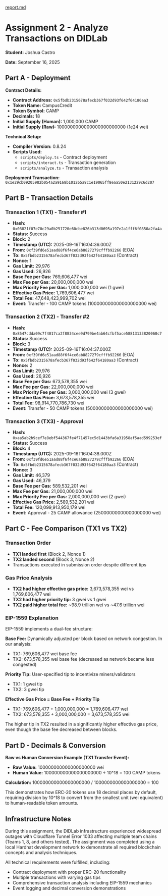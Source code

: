 [report.md](https://github.com/user-attachments/files/22372680/report.md)
# Assignment 2 - Analyze Transactions on DIDLab

**Student:** Joshua Castro

**Date:** September 16, 2025

## Part A - Deployment

**Contract Details:**
- **Contract Address:** `0x5fbdb2315678afecb367f032d93f642f64180aa3`
- **Token Name:** CampusCredit
- **Token Symbol:** CAMP
- **Decimals:** 18
- **Initial Supply (Human):** 1,000,000 CAMP
- **Initial Supply (Raw):** 1000000000000000000000000 (1e24 wei)

**Technical Setup:**
- **Compiler Version:** 0.8.24
- **Scripts Used:**
  - `scripts/deploy.ts` - Contract deployment
  - `scripts/interact.ts` - Transaction generation
  - `scripts/analyze.ts` - Transaction analysis

**Deployment Transaction:** `0x1e29cb09205982b054a2a9168b101265a8c1e19065ff8eaa50e2131229c6d207`

## Part B - Transaction Details

### Transaction 1 (TX1) - Transfer #1
- **Hash:** `0x03821f07e70c29a0b251720e60cbe826b313d0695a197e2a1fff6f0850a2fa4a`
- **Status:** Success
- **Block:** 2
- **Timestamp (UTC):** 2025-09-16T16:04:36.000Z
- **From:** `0xf39fd6e51aad88f6f4ce6ab8827279cfffb92266` (EOA)
- **To:** `0x5fbdb2315678afecb367f032d93f642f64180aa3` (Contract)
- **Nonce:** 1
- **Gas Limit:** 29,976
- **Gas Used:** 26,926
- **Base Fee per Gas:** 769,606,477 wei
- **Max Fee per Gas:** 20,000,000,000 wei
- **Max Priority Fee per Gas:** 1,000,000,000 wei (1 gwei)
- **Effective Gas Price:** 1,769,606,477 wei
- **Total Fee:** 47,648,423,999,702 wei
- **Event:** Transfer - 100 CAMP tokens (100000000000000000000 wei)

### Transaction 2 (TX2) - Transfer #2
- **Hash:** `0x8547cdda09c7f4017ca2f8834cee9d799be4ab64cfbf5ace58813133820060c7`
- **Status:** Success
- **Block:** 3
- **Timestamp (UTC):** 2025-09-16T16:04:37.000Z
- **From:** `0xf39fd6e51aad88f6f4ce6ab8827279cfffb92266` (EOA)
- **To:** `0x5fbdb2315678afecb367f032d93f642f64180aa3` (Contract)
- **Nonce:** 2
- **Gas Limit:** 29,976
- **Gas Used:** 26,926
- **Base Fee per Gas:** 673,578,355 wei
- **Max Fee per Gas:** 22,000,000,000 wei
- **Max Priority Fee per Gas:** 3,000,000,000 wei (3 gwei)
- **Effective Gas Price:** 3,673,578,355 wei
- **Total Fee:** 98,914,770,786,730 wei
- **Event:** Transfer - 50 CAMP tokens (50000000000000000000 wei)

### Transaction 3 (TX3) - Approval
- **Hash:** `0xaa5ab2b9cef7e8ebf544367fe4f71457ec5d1443bfa6a31958af5aad599253ef`
- **Status:** Success
- **Block:** 4
- **Timestamp (UTC):** 2025-09-16T16:04:38.000Z
- **From:** `0xf39fd6e51aad88f6f4ce6ab8827279cfffb92266` (EOA)
- **To:** `0x5fbdb2315678afecb367f032d93f642f64180aa3` (Contract)
- **Nonce:** 3
- **Gas Limit:** 46,379
- **Gas Used:** 46,379
- **Base Fee per Gas:** 589,532,201 wei
- **Max Fee per Gas:** 21,000,000,000 wei
- **Max Priority Fee per Gas:** 2,000,000,000 wei (2 gwei)
- **Effective Gas Price:** 2,589,532,201 wei
- **Total Fee:** 120,099,913,950,179 wei
- **Event:** Approval - 25 CAMP allowance (25000000000000000000 wei)

## Part C - Fee Comparison (TX1 vs TX2)

### Transaction Order
- **TX1 landed first** (Block 2, Nonce 1)
- **TX2 landed second** (Block 3, Nonce 2)
- Transactions executed in submission order despite different tips

### Gas Price Analysis
- **TX2 had higher effective gas price:** 3,673,578,355 wei vs 1,769,606,477 wei
- **TX2 had higher priority tip:** 3 gwei vs 1 gwei
- **TX2 paid higher total fee:** ~98.9 trillion wei vs ~47.6 trillion wei

### EIP-1559 Explanation
EIP-1559 implements a dual-fee structure:

**Base Fee:** Dynamically adjusted per block based on network congestion. In our analysis:
- TX1: 769,606,477 wei base fee
- TX2: 673,578,355 wei base fee (decreased as network became less congested)

**Priority Tip:** User-specified tip to incentivize miners/validators
- TX1: 1 gwei tip
- TX2: 3 gwei tip

**Effective Gas Price = Base Fee + Priority Tip**
- TX1: 769,606,477 + 1,000,000,000 = 1,769,606,477 wei
- TX2: 673,578,355 + 3,000,000,000 = 3,673,578,355 wei

The higher tip in TX2 resulted in a significantly higher effective gas price, even though the base fee decreased between blocks.

## Part D - Decimals & Conversion

**Raw vs Human Conversion Example (TX1 Transfer Event):**

- **Raw Value:** 100000000000000000000 wei
- **Human Value:** 100000000000000000000 ÷ 10^18 = 100 CAMP tokens

**Calculation:** 100000000000000000000 / 1000000000000000000 = 100

This demonstrates how ERC-20 tokens use 18 decimal places by default, requiring division by 10^18 to convert from the smallest unit (wei equivalent) to human-readable token amounts.

## Infrastructure Notes

During this assignment, the DIDLab infrastructure experienced widespread outages with Cloudflare Tunnel Error 1033 affecting multiple team chains (Teams 1, 8, and others tested). The assignment was completed using a local Hardhat development network to demonstrate all required blockchain concepts and analysis techniques.

All technical requirements were fulfilled, including:
- Contract deployment with proper ERC-20 functionality
- Multiple transactions with varying gas tips
- Comprehensive transaction analysis including EIP-1559 mechanics
- Event logging and decimal conversion demonstrations
